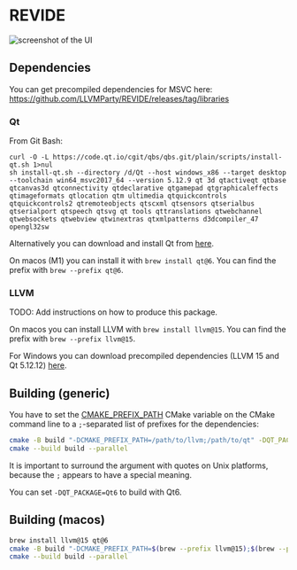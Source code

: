 # REVIDE

![screenshot of the UI](https://i.imgur.com/QpxNqrM.png)

## Dependencies

You can get precompiled dependencies for MSVC here: https://github.com/LLVMParty/REVIDE/releases/tag/libraries

### Qt

From Git Bash:

```
curl -O -L https://code.qt.io/cgit/qbs/qbs.git/plain/scripts/install-qt.sh 1>nul
sh install-qt.sh --directory /d/Qt --host windows_x86 --target desktop --toolchain win64_msvc2017_64 --version 5.12.9 qt 3d qtactiveqt qtbase qtcanvas3d qtconnectivity qtdeclarative qtgamepad qtgraphicaleffects qtimageformats qtlocation qtm ultimedia qtquickcontrols qtquickcontrols2 qtremoteobjects qtscxml qtsensors qtserialbus qtserialport qtspeech qtsvg qt tools qttranslations qtwebchannel qtwebsockets qtwebview qtwinextras qtxmlpatterns d3dcompiler_47 opengl32sw
```

Alternatively you can download and install Qt from [here](https://www.qt.io/offline-installers).

On macos (M1) you can install it with `brew install qt@6`. You can find the prefix with `brew --prefix qt@6`.

### LLVM

TODO: Add instructions on how to produce this package.

On macos you can install LLVM with `brew install llvm@15`. You can find the prefix with `brew --prefix llvm@15`.

For Windows you can download precompiled dependencies (LLVM 15 and Qt 5.12.12) [here](https://github.com/LLVMParty/REVIDE/releases/tag/libraries).

## Building (generic)

You have to set the [CMAKE_PREFIX_PATH](https://cmake.org/cmake/help/latest/variable/CMAKE_PREFIX_PATH.html) CMake variable on the CMake command line to a `;`-separated list of prefixes for the dependencies:

```bash
cmake -B build "-DCMAKE_PREFIX_PATH=/path/to/llvm;/path/to/qt" -DQT_PACKAGE=Qt5
cmake --build build --parallel
```

It is important to surround the argument with quotes on Unix platforms, because the `;` appears to have a special meaning.

You can set `-DQT_PACKAGE=Qt6` to build with Qt6.

## Building (macos)

```sh
brew install llvm@15 qt@6
cmake -B build "-DCMAKE_PREFIX_PATH=$(brew --prefix llvm@15);$(brew --prefix qt@6)" -DQT_PACKAGE=Qt6
cmake --build build --parallel
```
